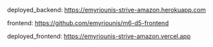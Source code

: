 deployed_backend: https://emyriounis-strive-amazon.herokuapp.com

frontend: https://github.com/emyriounis/m6-d5-frontend

deployed_frontend: https://emyriounis-strive-amazon.vercel.app
